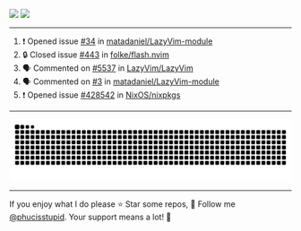 ![](https://github-readme-stats.vercel.app/api?username=phucisstupid&show_icons=true&theme=catppuccin_mocha)
![](https://streak-stats.demolab.com?user=phucisstupid&theme=catppuccin_mocha)

---

<!--START_SECTION:activity-->
1. ❗ Opened issue [#34](https://github.com/matadaniel/LazyVim-module/issues/34) in [matadaniel/LazyVim-module](https://github.com/matadaniel/LazyVim-module)
2. 🔒 Closed issue [#443](https://github.com/folke/flash.nvim/issues/443) in [folke/flash.nvim](https://github.com/folke/flash.nvim)
3. 🗣 Commented on [#5537](https://github.com/LazyVim/LazyVim/pull/5537#issuecomment-3124480673) in [LazyVim/LazyVim](https://github.com/LazyVim/LazyVim)
4. 🗣 Commented on [#3](https://github.com/matadaniel/LazyVim-module/pull/3#issuecomment-3124472207) in [matadaniel/LazyVim-module](https://github.com/matadaniel/LazyVim-module)
5. ❗ Opened issue [#428542](https://github.com/NixOS/nixpkgs/issues/428542) in [NixOS/nixpkgs](https://github.com/NixOS/nixpkgs)
<!--END_SECTION:activity-->

---

<picture>
  <source media="(prefers-color-scheme: dark)" srcset="https://raw.githubusercontent.com/phucisstupid/phucisstupid/output/github-contribution-grid-snake-dark.svg">
  <source media="(prefers-color-scheme: light)" srcset="https://raw.githubusercontent.com/phucisstupid/phucisstupid/output/github-contribution-grid-snake.svg">
  <img alt="GitHub Contribution Grid Snake" src="https://raw.githubusercontent.com/phucisstupid/phucisstupid/output/github-contribution-grid-snake.svg">
</picture>

---

If you enjoy what I do please ⭐ Star some repos, 👤 Follow me [@phucisstupid](https://github.com/phucisstupid). Your support means a lot! 💙
